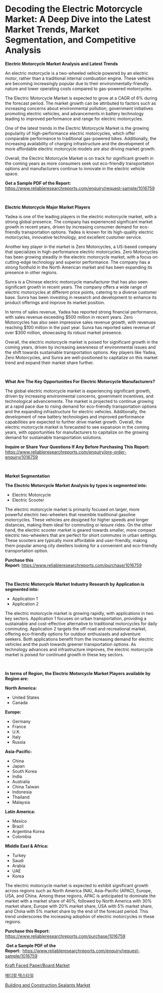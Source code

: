 <p><h1>Decoding the Electric Motorcycle Market: A Deep Dive into the Latest Market Trends, Market Segmentation, and Competitive Analysis</h1></p><p><strong>Electric Motorcycle Market Analysis and Latest Trends</strong></p>
<p><p>An electric motorcycle is a two-wheeled vehicle powered by an electric motor, rather than a traditional internal combustion engine. These vehicles are becoming increasingly popular due to their environmentally-friendly nature and lower operating costs compared to gas-powered motorcycles.</p><p>The Electric Motorcycle Market is expected to grow at a CAGR of 6% during the forecast period. The market growth can be attributed to factors such as increasing concerns about environmental pollution, government initiatives promoting electric vehicles, and advancements in battery technology leading to improved performance and range for electric motorcycles.</p><p>One of the latest trends in the Electric Motorcycle Market is the growing popularity of high-performance electric motorcycles, which offer comparable performance to traditional gas-powered bikes. Additionally, the increasing availability of charging infrastructure and the development of more affordable electric motorcycle models are also driving market growth.</p><p>Overall, the Electric Motorcycle Market is on track for significant growth in the coming years as more consumers seek out eco-friendly transportation options and manufacturers continue to innovate in the electric vehicle space.</p></p>
<p><strong>Get a Sample PDF of the Report:&nbsp;</strong> <a href="https://www.reliableresearchreports.com/enquiry/request-sample/1016759">https://www.reliableresearchreports.com/enquiry/request-sample/1016759</a></p>
<p>&nbsp;</p>
<p><strong>Electric Motorcycle Major Market Players</strong></p>
<p><p>Yadea is one of the leading players in the electric motorcycle market, with a strong global presence. The company has experienced significant market growth in recent years, driven by increasing consumer demand for eco-friendly transportation options. Yadea is known for its high-quality electric motorcycles, innovative technology, and excellent customer service.</p><p>Another key player in the market is Zero Motorcycles, a US-based company that specializes in high-performance electric motorcycles. Zero Motorcycles has been growing steadily in the electric motorcycle market, with a focus on cutting-edge technology and superior performance. The company has a strong foothold in the North American market and has been expanding its presence in other regions.</p><p>Sunra is a Chinese electric motorcycle manufacturer that has also seen significant growth in recent years. The company offers a wide range of electric motorcycles at different price points, catering to a diverse customer base. Sunra has been investing in research and development to enhance its product offerings and improve its market position.</p><p>In terms of sales revenue, Yadea has reported strong financial performance, with sales revenue exceeding $500 million in recent years. Zero Motorcycles has also seen impressive sales revenue growth, with revenues reaching $100 million in the past year. Sunra has reported sales revenue of over $300 million, showcasing its robust market presence.</p><p>Overall, the electric motorcycle market is poised for significant growth in the coming years, driven by increasing awareness of environmental issues and the shift towards sustainable transportation options. Key players like Yadea, Zero Motorcycles, and Sunra are well-positioned to capitalize on this market trend and expand their market share further.</p></p>
<p>&nbsp;</p>
<p><strong>What Are The Key Opportunities For Electric Motorcycle Manufacturers?</strong></p>
<p><p>The global electric motorcycle market is experiencing significant growth, driven by increasing environmental concerns, government incentives, and technological advancements. The market is projected to continue growing at a rapid pace due to rising demand for eco-friendly transportation options and the expanding infrastructure for electric vehicles. Additionally, the development of new battery technologies and improved performance capabilities are expected to further drive market growth. Overall, the electric motorcycle market is forecasted to see expansion in the coming years, with opportunities for manufacturers to capitalize on the growing demand for sustainable transportation solutions.</p></p>
<p><strong>Inquire or Share Your Questions If Any Before Purchasing This Report:</strong> <a href="https://www.reliableresearchreports.com/enquiry/pre-order-enquiry/1016759">https://www.reliableresearchreports.com/enquiry/pre-order-enquiry/1016759</a></p>
<p>&nbsp;</p>
<p><strong>Market Segmentation</strong></p>
<p><strong>The Electric Motorcycle Market Analysis by types is segmented into:</strong></p>
<p><ul><li>Electric Motorcycle</li><li>Electric Scooter</li></ul></p>
<p><p>The electric motorcycle market is primarily focused on larger, more powerful electric two-wheelers that resemble traditional gasoline motorcycles. These vehicles are designed for higher speeds and longer distances, making them ideal for commuting or leisure rides. On the other hand, the electric scooter market is geared towards smaller, more compact electric two-wheelers that are perfect for short commutes in urban settings. These scooters are typically more affordable and user-friendly, making them popular among city dwellers looking for a convenient and eco-friendly transportation option.</p></p>
<p><strong>Purchase this Report:&nbsp;</strong><a href="https://www.reliableresearchreports.com/purchase/1016759">https://www.reliableresearchreports.com/purchase/1016759</a></p>
<p>&nbsp;</p>
<p><strong>The Electric Motorcycle Market Industry Research by Application is segmented into:</strong></p>
<p><ul><li>Application 1</li><li>Application 2</li></ul></p>
<p><p>The electric motorcycle market is growing rapidly, with applications in two key sectors. Application 1 focuses on urban transportation, providing a sustainable and cost-effective alternative to traditional motorcycles for daily commuting. Application 2 targets the off-road and recreational market, offering eco-friendly options for outdoor enthusiasts and adventure seekers. Both applications benefit from the increasing demand for electric vehicles and the push towards greener transportation options. As technology advances and infrastructure improves, the electric motorcycle market is poised for continued growth in these key sectors.</p></p>
<p>&nbsp;</p>
<p><strong>In terms of Region, the Electric Motorcycle Market Players available by Region are:</strong></p>
<p>
    <p> <strong> North America: </strong>
        <ul>
            <li>United States</li>
            <li>Canada</li>
        </ul>
        </p> 
    <p> <strong> Europe: </strong>
        <ul>
            <li>Germany</li>
            <li>France</li>
            <li>U.K.</li>
            <li>Italy</li>
            <li>Russia</li>
        </ul>
        </p> 
    <p> <strong> Asia-Pacific: </strong>
        <ul>
            <li>China</li>
            <li>Japan</li>
            <li>South Korea</li>
            <li>India</li>
            <li>Australia</li>
            <li>China Taiwan</li>
            <li>Indonesia</li>
            <li>Thailand</li>
            <li>Malaysia</li>
        </ul>
        </p> 
    <p> <strong> Latin America: </strong>
        <ul>
            <li>Mexico</li>
            <li>Brazil</li>
            <li>Argentina Korea</li>
            <li>Colombia</li>
        </ul>
        </p> 
    <p> <strong> Middle East & Africa: </strong>
        <ul>
            <li>Turkey</li>
            <li>Saudi</li>
            <li>Arabia</li>
            <li>UAE</li>
            <li>Korea</li>
        </ul>
    </p>
    </p>
<p><p>The electric motorcycle market is expected to exhibit significant growth across regions such as North America (NA), Asia-Pacific (APAC), Europe, USA, and China. Among these regions, APAC is anticipated to dominate the market with a market share of 40%, followed by North America with 30% market share, Europe with 20% market share, USA with 5% market share, and China with 5% market share by the end of the forecast period. This trend underscores the increasing adoption of electric motorcycles in these regions.</p></p>
<p><strong>Purchase this Report: </strong><a href="https://www.reliableresearchreports.com/purchase/1016759">https://www.reliableresearchreports.com/purchase/1016759</a></p>
<p>&nbsp;<strong>Get a Sample PDF of the Report:&nbsp;&nbsp;</strong><a href="https://www.reliableresearchreports.com/enquiry/request-sample/1016759">https://www.reliableresearchreports.com/enquiry/request-sample/1016759</a></p>
<p><strong></strong></p>
<p><p><a href="https://view.publitas.com/reportprime-1/kraft-faced-paper-board-market-size-2023-2030-global-industrial-analysis-key-geographical-regions-market-share-top-key-players-product-types-and-forecast-research-report/">Kraft Faced Paper/Board Market</a></p><p><a href="https://medium.com/@maeva.fluchaire/%EC%9D%98%EB%A3%8C-%EC%A7%81%EB%AC%BC-%EC%8B%9C%EC%9E%A5-%EB%B6%84%EC%84%9D-%EA%B7%B8-%EC%97%B0%ED%8F%89%EA%B7%A0-%EC%84%B1%EC%9E%A5%EB%A5%A0-cagr-%EC%8B%9C%EC%9E%A5-%EC%84%B8%EB%B6%84%ED%99%94-%EB%B0%8F-%EC%A0%84-%EC%84%B8%EA%B3%84-%EC%82%B0%EC%97%85-%EA%B0%9C%EC%9A%94-3ec7040ed907">메디컬 텍스타일</a></p><p><a href="https://view.publitas.com/reportprime-1/building-and-construction-sealants-market-offer-valuable-insights-into-market-size-market-share-market-trends-and-projections-spanning-from-2023-to-2030/">Building and Construction Sealants Market</a></p></p>